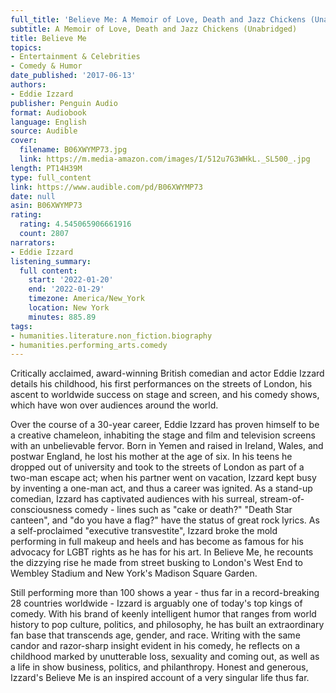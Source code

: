 ```yaml
---
full_title: 'Believe Me: A Memoir of Love, Death and Jazz Chickens (Unabridged)'
subtitle: A Memoir of Love, Death and Jazz Chickens (Unabridged)
title: Believe Me
topics:
- Entertainment & Celebrities
- Comedy & Humor
date_published: '2017-06-13'
authors:
- Eddie Izzard
publisher: Penguin Audio
format: Audiobook
language: English
source: Audible
cover:
  filename: B06XWYMP73.jpg
  link: https://m.media-amazon.com/images/I/512u7G3WHkL._SL500_.jpg
length: PT14H39M
type: full_content
link: https://www.audible.com/pd/B06XWYMP73
date: null
asin: B06XWYMP73
rating:
  rating: 4.545065906661916
  count: 2807
narrators:
- Eddie Izzard
listening_summary:
  full content:
    start: '2022-01-20'
    end: '2022-01-29'
    timezone: America/New_York
    location: New York
    minutes: 885.89
tags:
- humanities.literature.non_fiction.biography
- humanities.performing_arts.comedy
---
```

Critically acclaimed, award-winning British comedian and actor Eddie Izzard details his childhood, his first performances on the streets of London, his ascent to worldwide success on stage and screen, and his comedy shows, which have won over audiences around the world.

Over the course of a 30-year career, Eddie Izzard has proven himself to be a creative chameleon, inhabiting the stage and film and television screens with an unbelievable fervor. Born in Yemen and raised in Ireland, Wales, and postwar England, he lost his mother at the age of six. In his teens he dropped out of university and took to the streets of London as part of a two-man escape act; when his partner went on vacation, Izzard kept busy by inventing a one-man act, and thus a career was ignited. As a stand-up comedian, Izzard has captivated audiences with his surreal, stream-of-consciousness comedy - lines such as "cake or death?" "Death Star canteen", and "do you have a flag?" have the status of great rock lyrics. As a self-proclaimed "executive transvestite", Izzard broke the mold performing in full makeup and heels and has become as famous for his advocacy for LGBT rights as he has for his art. In Believe Me, he recounts the dizzying rise he made from street busking to London's West End to Wembley Stadium and New York's Madison Square Garden.

Still performing more than 100 shows a year - thus far in a record-breaking 28 countries worldwide - Izzard is arguably one of today's top kings of comedy. With his brand of keenly intelligent humor that ranges from world history to pop culture, politics, and philosophy, he has built an extraordinary fan base that transcends age, gender, and race. Writing with the same candor and razor-sharp insight evident in his comedy, he reflects on a childhood marked by unutterable loss, sexuality and coming out, as well as a life in show business, politics, and philanthropy. Honest and generous, Izzard's Believe Me is an inspired account of a very singular life thus far.


